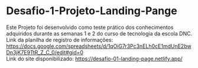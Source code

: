 # Desafio-1-Projeto-Landing-Pange
Este Projeto foi desenvolvido como teste prático dos conhecimentos adquiridos durante as semanas 1 e 2 do curso de tecnologia da escola DNC.<br/> 
Link da planilha de registro de informações: https://docs.google.com/spreadsheets/d/1qOiG7r3Pc3nELh0cE1mdUnE2bwDn3jK7E9TtR_Z_C_0/edit#gid=0<br/> 
Link do site disponibilizado: https://desafio-01-landing-page.netlify.app/
